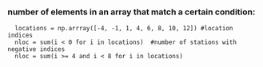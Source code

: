 ### number of elements in an array that match a certain condition:
```
  locations = np.arrray([-4, -1, 1, 4, 6, 8, 10, 12]) #location indices
  nloc = sum(i < 0 for i in locations)  #number of stations with negative indices
  nloc = sum(i >= 4 and i < 8 for i in locations)
```
